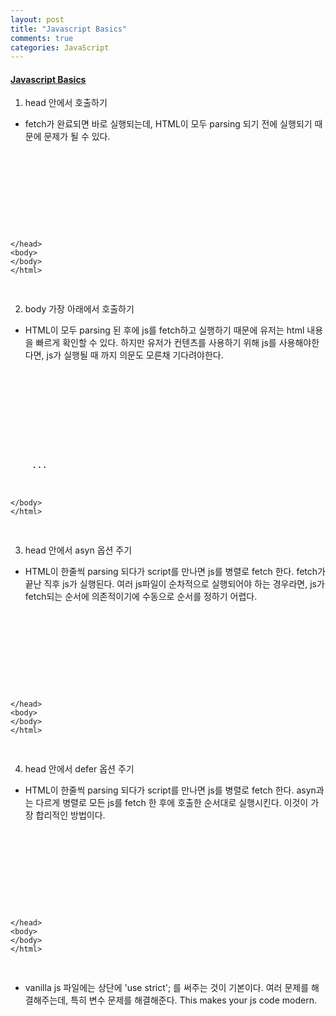 ```yaml
---
layout: post
title: "Javascript Basics"
comments: true
categories: JavaScript
---
```


#### <u><b> Javascript Basics </b></u>

1. head 안에서 호출하기
- fetch가 완료되면 바로 실행되는데, HTML이 모두 parsing 되기 전에 실행되기 때문에 문제가 될 수 있다.
<pre>
    <!DOCTYPE html>
    <html lang="en">
    <head>
        <meta charset="UTF-8">
        <meta name="viewport" content="width=device-width, initial-scale=1.0">
        <title>Document</title>
        <script src="main.js"></script>
    </head>
    <body>
    </body>
    </html>
</pre>

2. body 가장 아래에서 호출하기
- HTML이 모두 parsing 된 후에 js를 fetch하고 실행하기 때문에 유저는 html 내용을 빠르게 확인할 수 있다. 하지만 유저가 컨텐츠를 사용하기 위해 js를 사용해야한다면, js가 실행될 때 까지 의문도 모른채 기다려야한다. 
<pre>
    <!DOCTYPE html>
    <html lang="en">
    <head>
        <meta charset="UTF-8">
        <meta name="viewport" content="width=device-width, initial-scale=1.0">
        <title>Document</title>
        
    </head>
    <body>
    ...
    <script src="main.js"></script>
    </body>
    </html>
</pre>

3. head 안에서 asyn 옵션 주기
- HTML이 한줄씩 parsing 되다가 script를 만나면 js를 병렬로 fetch 한다. fetch가 끝난 직후 js가 실행된다. 여러 js파일이 순차적으로 실행되어야 하는 경우라면, js가 fetch되는 순서에 의존적이기에 수동으로 순서를 정하기 어렵다.
<pre>
    <!DOCTYPE html>
    <html lang="en">
    <head>
        <meta charset="UTF-8">
        <meta name="viewport" content="width=device-width, initial-scale=1.0">
        <title>Document</title>
        <script asyn src="main.js"></script>
    </head>
    <body>
    </body>
    </html>
</pre>

4. head 안에서 defer 옵션 주기
- HTML이 한줄씩 parsing 되다가 script를 만나면 js를 병렬로 fetch 한다. asyn과는 다르게 병렬로 모든 js를 fetch 한 후에 호출한 순서대로 실행시킨다. 이것이 가장 합리적인 방법이다.
<pre>
    <!DOCTYPE html>
    <html lang="en">
    <head>
        <meta charset="UTF-8">
        <meta name="viewport" content="width=device-width, initial-scale=1.0">
        <title>Document</title>
        <script defer src="main.js"></script>
    </head>
    <body>
    </body>
    </html>
</pre>

* vanilla js 파일에는 상단에 'use strict'; 를 써주는 것이 기본이다. 여러 문제를 해결해주는데, 특히 변수 문제를 해결해준다. This makes your js code modern.